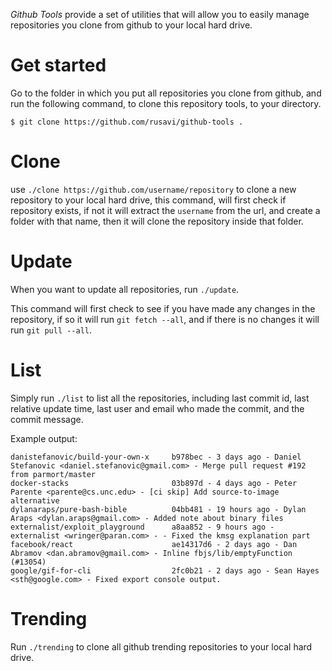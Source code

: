 _Github Tools_ provide a set of utilities that will allow you to easily manage
repositories you clone from github to your local hard drive.

# Get started
Go to the folder in which you put all repositories you clone from github, and
run the following command, to clone this repository tools, to your directory.

```
$ git clone https://github.com/rusavi/github-tools .
```

# Clone

use `./clone https://github.com/username/repository` to clone a new repository
to your local hard drive, this command, will first check if repository exists,
if not it will extract the `username` from the url, and create a folder with
that name, then it will clone the repository inside that folder.

# Update

When you want to update all repositories, run `./update`.

This command will first check to see if you have made any changes in the
repository, if so it will run `git fetch --all`, and if there is no changes
it will run `git pull --all`.

# List

Simply run `./list` to list all the repositories, including last commit id,
last relative update time, last user and email who made the commit, and the
commit message.

Example output:

```
danistefanovic/build-your-own-x     b978bec - 3 days ago - Daniel Stefanovic <daniel.stefanovic@gmail.com> - Merge pull request #192 from parmort/master
docker-stacks                       03b897d - 4 days ago - Peter Parente <parente@cs.unc.edu> - [ci skip] Add source-to-image alternative
dylanaraps/pure-bash-bible          04bb481 - 19 hours ago - Dylan Araps <dylan.araps@gmail.com> - Added note about binary files
externalist/exploit_playground      a8aa852 - 9 hours ago - externalist <wringer@paran.com> - - Fixed the kmsg explanation part
facebook/react                      ae14317d6 - 2 days ago - Dan Abramov <dan.abramov@gmail.com> - Inline fbjs/lib/emptyFunction (#13054)
google/gif-for-cli                  2fc0b21 - 2 days ago - Sean Hayes <sth@google.com> - Fixed export console output.
```

# Trending

Run `./trending` to clone all github trending repositories to your local hard drive.

